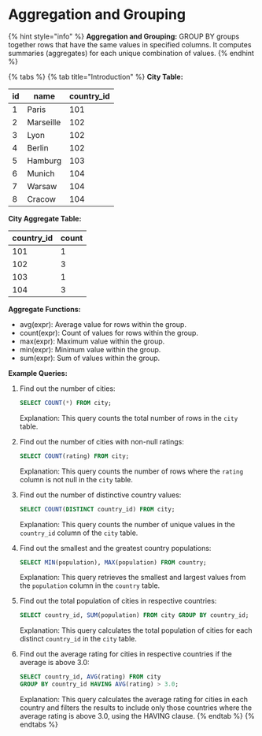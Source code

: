 # Aggregation and Grouping

{% hint style="info" %}
**Aggregation and Grouping:** GROUP BY groups together rows that have the same values in specified columns. It computes summaries (aggregates) for each unique combination of values.
{% endhint %}

{% tabs %}
{% tab title="Introduction" %}
**City Table:**

| id | name      | country\_id |
| -- | --------- | ----------- |
| 1  | Paris     | 101         |
| 2  | Marseille | 102         |
| 3  | Lyon      | 102         |
| 4  | Berlin    | 102         |
| 5  | Hamburg   | 103         |
| 6  | Munich    | 104         |
| 7  | Warsaw    | 104         |
| 8  | Cracow    | 104         |

**City Aggregate Table:**

| country\_id | count |
| ----------- | ----- |
| 101         | 1     |
| 102         | 3     |
| 103         | 1     |
| 104         | 3     |

**Aggregate Functions:**

* avg(expr): Average value for rows within the group.
* count(expr): Count of values for rows within the group.
* max(expr): Maximum value within the group.
* min(expr): Minimum value within the group.
* sum(expr): Sum of values within the group.

**Example Queries:**

1.  Find out the number of cities:

    ```sql
    SELECT COUNT(*) FROM city;
    ```

    Explanation: This query counts the total number of rows in the `city` table.
2.  Find out the number of cities with non-null ratings:

    ```sql
    SELECT COUNT(rating) FROM city;
    ```

    Explanation: This query counts the number of rows where the `rating` column is not null in the `city` table.
3.  Find out the number of distinctive country values:

    ```sql
    SELECT COUNT(DISTINCT country_id) FROM city;
    ```

    Explanation: This query counts the number of unique values in the `country_id` column of the `city` table.
4.  Find out the smallest and the greatest country populations:

    ```sql
    SELECT MIN(population), MAX(population) FROM country;
    ```

    Explanation: This query retrieves the smallest and largest values from the `population` column in the `country` table.
5.  Find out the total population of cities in respective countries:

    ```sql
    SELECT country_id, SUM(population) FROM city GROUP BY country_id;
    ```

    Explanation: This query calculates the total population of cities for each distinct `country_id` in the `city` table.
6.  Find out the average rating for cities in respective countries if the average is above 3.0:

    ```sql
    SELECT country_id, AVG(rating) FROM city
    GROUP BY country_id HAVING AVG(rating) > 3.0;
    ```

    Explanation: This query calculates the average rating for cities in each country and filters the results to include only those countries where the average rating is above 3.0, using the HAVING clause.
{% endtab %}
{% endtabs %}
